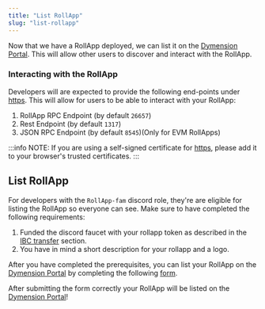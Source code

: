```yaml
---
title: "List RollApp"
slug: "list-rollapp"
---
```


Now that we have a RollApp deployed, we can list it on the [Dymension Portal](https://portal.dymension.xyz). This will allow other users to discover and interact with the RollApp.

### Interacting with the RollApp

Developers will are expected to provide the following end-points under [https](https://en.wikipedia.org/wiki/HTTPS). This will allow for users to be able to interact with your RollApp:

1. RollApp RPC Endpoint (by default `26657`)
2. Rest Endpoint (by default `1317`)
3. JSON RPC Endpoint (by default `8545`)(Only for EVM RollApps)

:::info NOTE:
If you are using a self-signed certificate for [https](https://en.wikipedia.org/wiki/HTTPS), please add it to your browser's trusted certificates.
:::

## List RollApp

For developers with the `RollApp-fam` discord role, they're are eligible for listing the RollApp so everyone can see. Make sure to have completed the following requirements:

1. Funded the discord faucet with your rollapp token as described in the [IBC transfer](/docs/build/quick-start/roller-quick/ibc-transfer.md) section.
2. You have in mind a short description for your rollapp and a logo.

After you have completed the prerequisites, you can list your RollApp on the [Dymension Portal](https://portal.dymension.xyz) by completing the following [form](https://dymension.typeform.com/RollAppListing).

After submitting the form correctly your RollApp will be listed on the [Dymension Portal](https://portal.dymension.xyz)!
